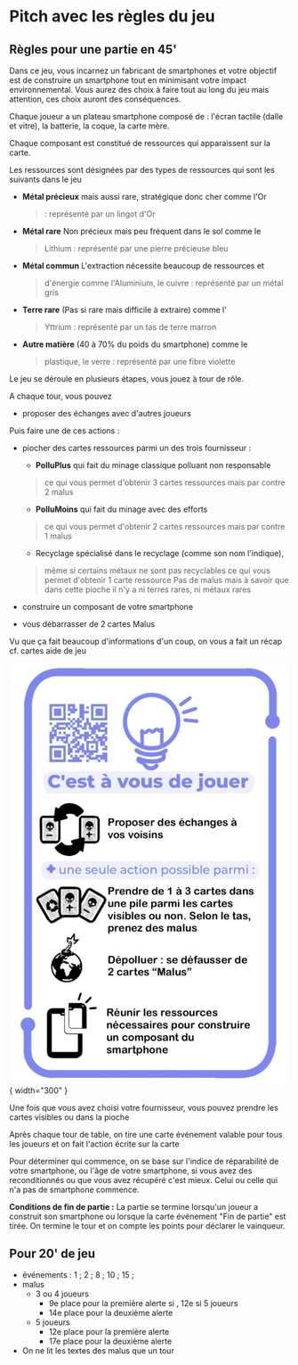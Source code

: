 # Pitch avec les règles du jeu

## Règles pour une partie en 45'
Dans ce jeu, vous incarnez un fabricant de smartphones et votre objectif
est de construire un smartphone tout en minimisant votre impact
environnemental. Vous aurez des choix à faire tout au long du jeu mais
attention, ces choix auront des conséquences.

Chaque joueur a un plateau smartphone composé de : l'écran tactile
(dalle et vitre), la batterie, la coque, la carte mère.

Chaque composant est constitué de ressources qui apparaissent sur la
carte.

Les ressources sont désignées par des types de ressources qui sont les
suivants dans le jeu

-   **Métal précieux** mais aussi rare, stratégique donc cher comme l'Or
    > : représenté par un lingot d'Or

-   **Métal rare** Non précieux mais peu fréquent dans le sol comme le
    > Lithium : représenté par une pierre précieuse bleu

-   **Métal commun** L'extraction nécessite beaucoup de ressources et
    > d'énergie comme l'Aluminium, le cuivre : représenté par un métal
    > gris

-   **Terre rare** (Pas si rare mais difficile à extraire) comme l'
    > Yttrium : représenté par un tas de terre marron

-   **Autre matière** (40 à 70% du poids du smartphone) comme le
    > plastique, le verre : représenté par une fibre violette

Le jeu se déroule en plusieurs étapes, vous jouez à tour de rôle.

A chaque tour, vous pouvez

- proposer des échanges avec d'autres joueurs

Puis faire une de ces actions :

- piocher des cartes ressources parmi un des trois fournisseur :

    - **PolluPlus** qui fait du minage classique polluant non responsable
    >  ce qui vous permet d'obtenir 3 cartes ressources
    > mais par contre 2 malus

    - **PolluMoins** qui fait du minage avec des efforts
    > ce qui vous permet d'obtenir 2 cartes ressources
    > mais par contre 1 malus

    - Recyclage spécialisé dans le recyclage (comme son nom l'indique),
    > même si certains métaux ne sont pas recyclables
    > ce qui vous permet d'obtenir 1 carte ressource
    > Pas de malus mais à savoir que dans cette pioche il n'y a ni terres rares, ni métaux
    rares

- construire un composant de votre smartphone

- vous débarrasser de 2 cartes Malus

Vu que ça fait beaucoup d'informations d'un coup, on vous a fait un
récap cf. cartes aide de jeu

![Recap des règles](img/AideDeJeu.jpeg){ width="300" }

Une fois que vous avez choisi votre fournisseur, vous pouvez prendre les
cartes visibles ou dans la pioche

Après chaque tour de table, on tire une carte événement valable pour
tous les joueurs et on fait l'action écrite sur la carte

Pour déterminer qui commence, on se base sur l'indice de réparabilité
de votre smartphone, ou l'âge de votre smartphone, si vous avez des
reconditionnés ou que vous avez récupéré c'est mieux. Celui ou celle qui
n'a pas de smartphone commence.

**Conditions de fin de partie :** La partie se termine lorsqu'un joueur
a construit son smartphone ou lorsque la carte événement "Fin de
partie" est tirée. On termine le tour et on compte les points pour
déclarer le vainqueur.

## Pour 20' de jeu                                                      
- événements : 1 ; 2 ; 8 ; 10 ; 15  ;
- malus
    - 3 ou 4 joueurs
        - 9e place pour la première alerte si , 12e si 5 joueurs
        - 14e place pour la deuxième alerte
    - 5 joueurs
        - 12e place pour la première alerte
        - 17e place pour la deuxième alerte
- On ne lit les textes des malus que un tour
